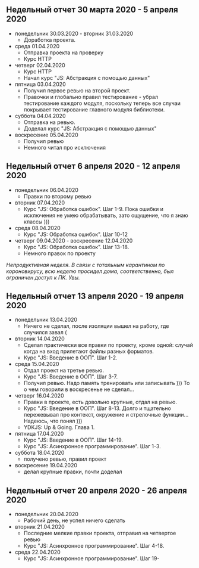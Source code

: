 ## Недельный отчет 30 марта 2020 - 5 апреля 2020
* понедельник 30.03.2020 - вторник 31.03.2020
  * Доработка проекта.
* среда 01.04.2020
  * Отправка проекта на проверку
  * Курс HTTP
* четверг 02.04.2020
  * Курс HTTP
  * Начал курс "JS: Абстракция с помощью данных"
* пятница 03.04.2020
  * Получил первое ревью на второй проект.
  * Правочки и глобально правил тестирование - убрал тестирование каждого модуля, поскольку теперь все случаи покрывает тестирование главного модуля библиотеки.
* суббота 04.04.2020
  * Отправка на ревью.
  * Доделал курс "JS: Абстракция с помощью данных"
* воскресение 05.04.2020
  * Получил ревью
  * Немного читал про исключения

## Недельный отчет 6 апреля 2020 - 12 апреля 2020
* понедельник 06.04.2020
  * Правки по второму ревью
* вторник 07.04.2020
  * Курс "JS: Обработка ошибок". Шаг 1-9. Пока ошибки и исключения не умею обрабатывать, зато ощущение, что я знаю классы )))
* среда 08.04.2020
  * Курс "JS: Обработка ошибок". Шаг 10-12
* четверг 09.04.2020 - воскресение 12.04.2020
  * Курс "JS: Обработка ошибок". Шаг 13-18.
  * Немного правок по проекту

*Непродуктивная неделя. В связи с тотальным карантином по короновирусу, всю неделю просидел дома, соответственно, был ограничен доступ к ПК. Увы.*

## Недельный отчет 13 апреля 2020 - 19 апреля 2020
* понедельник 13.04.2020
  * Ничего не сделал, после изоляции вышел на работу, где случился завал (
* вторник 14.04.2020
  * Сделал практически все правки по проекту, кроме одной: случай когда на вход прилетают файлы разных форматов.
  * Курс "JS: Введение в ООП". Шаг 1-2.
* среда 15.04.2020
  * Отдал проект на третье ревью.
  * Курс "JS: Введение в ООП". Шаг 3-7.
  * Получил ревью. Надо память тренировать или записывать ))) То о чем говорили в воскресенье не сделал...
* четверг 16.04.2020
  * Правки в проекте, есть довольно крупные, отдал на ревью.
  * Курс "JS: Введение в ООП". Шаг 8-13. Долго и тщательно пережевывал про контекст, окружение и стрелочные функции... Надеюсь, что понял )))
  * YDKJS: Up & Going. Глава 1.
* пятница 17.04.2020
  * Курс "JS: Введение в ООП". Шаг 14-19. 
  * Курс "JS: Асинхронное программирование". Шаг 1-3.
* суббота 18.04.2020
  * получено ревью, правил проект
* воскресение 19.04.2020
  * делал крупные правки, почти доделал

## Недельный отчет 20 апреля 2020 - 26 апреля 2020
* понедельник 20.04.2020
  * Рабочий день, не успел ничего сделать
* вторник 21.04.2020
  * Последние мелкие правки проекта, отправил на четвертое ревью
  * Курс "JS: Асинхронное программирование". Шаг 4-18.
* среда 22.04.2020
  * Курс "JS: Асинхронное программирование". Шаг 19-
  
